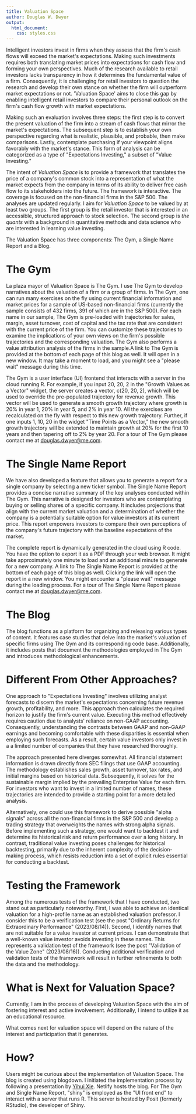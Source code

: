 ```yaml
---
title: Valuation Space
author: Douglas W. Dwyer
output: 
  html_document:
    css: styles.css
---
```


Intelligent investors invest in firms when they assess that the firm's cash flows will exceed the market's expectations. Making such investments requires both translating market prices into expectations for cash flow and forming your own perspectives. Much of the research available to retail investors lacks transparency in how it determines the fundamental value of a firm. Consequently, it is challenging for retail investors to question the research and develop their own stance on whether the firm will outperform market expectations or not. 'Valuation Space' aims to close this gap by enabling intelligent retail investors to compare their personal outlook on the firm's cash flow growth with market expectations.

Making such an evaluation involves three steps: the first step is to convert the present valuation of the firm into a stream of cash flows that mirror the market's expectations. The subsequent step is to establish your own perspective regarding what is realistic, plausible, and probable, then make comparisons. Lastly, contemplate purchasing if your viewpoint aligns favorably with the market's stance. This form of analysis can be categorized as a type of "Expectations Investing," a subset of "Value Investing."

The intent of _Valuation Space_ is to provide a framework that translates the price of a company's common stock into a representation of what the market expects from the company in terms of its ability to deliver free cash flow to its stakeholders into the future. The framework is interactive. The coverage is focused on the non-financial firms in the S&P 500. The analyses are updated regularly. I aim for _Valuation Space_ to be valued by at least two groups. The first group is the retail investor that is interested in an accessible, structured approach to stock selection.  The second group is _the quants_ with a background in quantitative methods and data science who are interested in learning value investing. 

The Valuation Space has three components: The Gym, a Single Name Report and a Blog.

# The Gym

La plaza mayor of Valuation Space is The Gym.  I use The Gym to develop narratives about the valuation of a firm or a group of firms.  In The Gym, one can run many exercises on the fly using current financial information and market prices for a sample of US-based non-financial firms (currently the sample consists of 432 firms, 391 of which are in the S&P 500).  For each name in our sample, The Gym is pre-loaded with trajectories for sales, margin, asset turnover, cost of capital and the tax rate that are consistent with the current price of the firm. You can customize these trajectories to examine the implications of your own views on the firm's possible trajectories and the corresponding valuation. The Gym also performs a value attribution analysis of the firms in the sample.A link to The Gym is provided at the bottom of each page of this blog as well. It will open in a new window. It may take a moment to load, and you might see a "please wait" message during this time.

The Gym is a user interface (UI) frontend that interacts with a server in the cloud running R. For example, if you input 20, 20, 2 in the "Growth Values as a Vector" widget, the server creates a vector, c(20, 20, 2), which will be used to override the pre-populated trajectory for revenue growth.  This vector will be used to generate a smooth growth trajectory where growth is 20% in year 1, 20% in year 5, and 2% in year 10.  All the exercises are recalculated on the fly with respect to this new growth trajectory.  Further, if one inputs 1, 10, 20 in the widget "Time Points as a Vector," the new smooth growth trajectory will be extended to maintain growth at 20% for the first 10 years and then tapering off to 2% by year 20. For a tour of The Gym please contact me at douglas.dwyer@me.com. 


# The Single Name Report

We have also developed a feature that allows you to generate a report for a single company by selecting a new ticker symbol. The Single Name Report provides a concise narrative summary of the key analyses conducted within The Gym. This narrative is designed for investors who are contemplating buying or selling shares of a specific company. It includes projections that align with the current market valuation and a determination of whether the company is a potentially suitable option for value investors at its current price. This report empowers investors to compare their own perceptions of the company's future trajectory with the baseline expectations of the market.

The complete report is dynamically generated in the cloud using R code. You have the option to export it as a PDF through your web browser. It might take approximately one minute to load and an additional minute to generate for a new company. A link to The Single Name Report is provided at the bottom of each page of this blog as well. Clicking the link will open the report in a new window. You might encounter a "please wait" message during the loading process. For a tour of The Single Name Report please contact me at douglas.dwyer@me.com. 


# The Blog

The blog functions as a platform for organizing and releasing various types of content. It features case studies that delve into the market's valuation of specific firms using The Gym and its corresponding code base. Additionally, it includes posts that document the methodologies employed in The Gym and introduces methodological enhancements.

# Different From Other Approaches?

One approach to "Expectations Investing" involves utilizing analyst forecasts to discern the market's expectations concerning future revenue growth, profitability, and more. This approach then calculates the required horizon to justify the firm's current value. Executing this method effectively requires caution due to analysts' reliance on non-GAAP accounting. Consequently, understanding the contrasts between GAAP and non-GAAP earnings and becoming comfortable with these disparities is essential when employing such forecasts. As a result, certain value investors only invest in a a limited number of companies that they have researched thoroughly.

The approach presented here diverges somewhat. All financial statement information is drawn directly from SEC filings that use GAAP accounting. The methodology establishes sales growth, asset turnover, tax rates, and initial margins based on historical data. Subsequently, it solves for the sustainable margin implied by the prevailing Enterprise Value for each firm. For investors who want to invest in a limited number of names, these trajectories are intended to provide a starting point for a more detailed analysis.

Alternatively, one could use this framework to derive possible "alpha signals" across all the non-financial firms in the S&P 500 and develop a trading strategy that overweights the names with strong alpha signals. Before implementing such a strategy, one would want to backtest it and determine its historical risk and return performance over a long history. In contrast, traditional value investing poses challenges for historical backtesting, primarily due to the inherent complexity of the decision-making process, which resists reduction into a set of explicit rules essential for conducting a backtest.
 
# Testing the Framework

Among the numerous tests of the framework that I have conducted, two stand out as particularly noteworthy. First, I was able to achieve an identical valuation for a high-profile name as an established valuation professor. I consider this to be a verification test (see the post "Ordinary Returns for Extraordinary Performance" (2023/08/14)). Second, I identify names that are not suitable for a value investor at current prices. I can demonstrate that a well-known value investor avoids investing in these names. This represents a validation test of the framework (see the post "Validation of the Value Zone" (2023/08/16)). Conducting additional verification and validation tests of the framework will result in further refinements to both the data and the methodology.

# What is Next for Valuation Space?

Currently, I am in the process of developing Valuation Space with the aim of fostering interest and active involvement. Additionally, I intend to utilize it as an educational resource.

What comes next for valuation space will depend on the nature of the interest and participation that it generates.

# How? 

Users might be curious about the implementation of Valuation Space. The blog is created using blogdown. I initiated the implementation process by following a presentation by <a href="https://yihui.org/en/2022/06/user-blogdown/" target="_blank">Yihui Xie</a>. Netlify hosts the blog. For The Gym and Single Name Report, "shiny" is employed as the "UI front end" to interact with a server that runs R. This server is hosted by Posit (formerly RStudio), the developer of Shiny. 